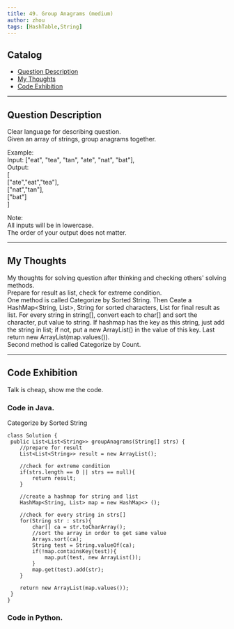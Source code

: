 ```yaml
---
title: 49. Group Anagrams (medium)                  
author: zhou      
tags: [HashTable,String]          
---
```


       

## Catalog  
+ [Question Description](#partI)
+ [My Thoughts](#partII)
+ [Code Exhibition](#partIII)

----------------------------------

## Question Description
Clear language for describing question.    
Given an array of strings, group anagrams together.     

Example:     
Input: ["eat", "tea", "tan", "ate", "nat", "bat"],    
Output:   
[    
  ["ate","eat","tea"],   
  ["nat","tan"],   
  ["bat"]    
]    

Note:   
All inputs will be in lowercase.     
The order of your output does not matter.     


----------------------------------

## My Thoughts
My thoughts for solving question after thinking and checking others' solving methods.        
Prepare for result as list, check for extreme condition.   
One method is called Categorize by Sorted String. Then Ceate a HashMap<String, List>, String for sorted characters, List for final result as list. For every string in string[], convert each to char[] and sort the character, put value to string. If hashmap has the key as this string, just add the string in list; if not, put a new ArrayList() in the value of this key. Last return new ArrayList(map.values()).    
Second method is called Categorize by Count. 





----------------------------------

## Code Exhibition
Talk is cheap, show me the code.    
### Code in Java.     
Categorize by Sorted String     

    class Solution {
     public List<List<String>> groupAnagrams(String[] strs) {
        //prepare for result
        List<List<String>> result = new ArrayList();
        
        //check for extreme condition
        if(strs.length == 0 || strs == null){
            return result;
        }
        
        //create a hashmap for string and list
        HashMap<String, List> map = new HashMap<> ();
        
        //check for every string in strs[]
        for(String str : strs){
            char[] ca = str.toCharArray();
            //sort the array in order to get same value
            Arrays.sort(ca);
            String test = String.valueOf(ca);
            if(!map.containsKey(test)){
                map.put(test, new ArrayList());
            }
            map.get(test).add(str);
        }
        
        return new ArrayList(map.values());
     }
    }




### Code in Python.   



